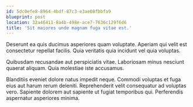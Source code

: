 ```yaml
---
id: 5dc0efe8-8964-4bdf-87c3-e3ae08fbbfa9
blueprint: post
location: 32a46411-8a4b-498e-ace7-7636c129f6d6
title: 'Sit maiores unde magnam fuga vitae est.'
---
```

Deserunt ea quis ducimus asperiores quam voluptate. Aperiam qui velit est consectetur repellat facilis. Quia veritatis quia incidunt vel quia voluptas.

Quibusdam recusandae aut perspiciatis vitae. Laboriosam minus nesciunt quaerat aliquam. Quia molestiae iste accusamus.

Blanditiis eveniet dolore natus impedit neque. Commodi voluptas et fuga eius aut harum rerum deleniti. Reprehenderit velit consequatur ad voluptas vero. Sapiente dolorem aut sapiente ut fugiat temporibus qui. Perferendis aspernatur asperiores minima.